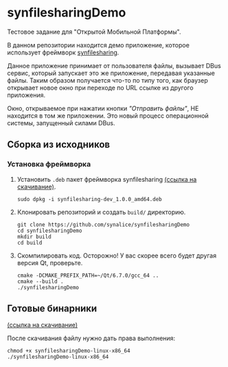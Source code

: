 # synfilesharingDemo

Тестовое задание для "Открытой Мобильной Платформы".

В данном репозитории находится демо приложение, которое использует
фреймворк [synfilesharing](https://github.com/synalice/synfilesharing).

Данное приложение принимает от пользователя файлы, вызывает DBus сервис, который запускает это же
приложение, передавая указанные файлы. Таким образом получается что-то по типу того, как браузер открывает новое
окно при переходе по URL ссылке из другого приложения.

Окно, открываемое при нажатии кнопки _"Отправить файлы"_, НЕ находится в том же приложении. Это новый процесс
операционной системы, запущенный силами DBus.

## Сборка из исходников

### Установка фреймворка

1. Установить `.deb` пакет фреймворка synfilesharing [(ссылка на скачивание)](https://github.com/synalice/synfilesharing/releases/tag/latest).
   ```shell
   sudo dpkg -i synfilesharing-dev_1.0.0_amd64.deb
   ```
   
2. Клонировать репозиторий и создать `build/` директорию. 
   ```shell
   git clone https://github.com/synalice/synfilesharingDemo
   cd synfilesharingDemo
   mkdir build
   cd build
   ```
   
3. Скомпилировать код. Осторожно! У вас скорее всего будет другая версия Qt, проверьте.
    ```shell
    cmake -DCMAKE_PREFIX_PATH=~/Qt/6.7.0/gcc_64 ..
    cmake --build .
    ./synfilesharingDemo
    ```

## Готовые бинарники

[(ссылка на скачивание)](https://github.com/synalice/synfilesharingDemo/releases/tag/latest)

После скачивания файлу нужно дать права выполнения:

```shell
chmod +x synfilesharingDemo-linux-x86_64
./synfilesharingDemo-linux-x86_64
```
